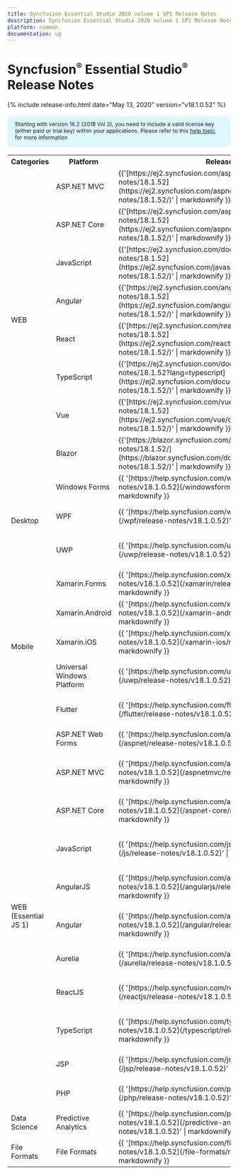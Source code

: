 ```yaml
---
title: Syncfusion Essential Studio 2020 volume 1 SP1 Release Notes  
description: Syncfusion Essential Studio 2020 volume 1 SP1 Release Notes  
platform: common
documentation: ug
---
```


# Syncfusion<sup style="font-size:70%">&reg;</sup>   Essential Studio<sup style="font-size:70%">&reg;</sup>  Release Notes  

{% include release-info.html date="May 13, 2020"   version="v18.1.0.52" %} 

<style>
#license {
    font-size: .88em!important;
margin-top: 1.5em;     margin-bottom: 1.5em;
    background-color: #def8ff;
    padding: 10px 17px 14px;
}
</style>

<div id="license">
Starting with version 16.2 (2018 Vol 2), you need to include a valid license key (either paid or trial key) within your applications. 
Please refer to this <a href="/common/essential-studio/licensing/license-key">help topic</a> for more information 
</div>



<table>
<tr>
<th>
Categories</th><th>
Platform</th><th>
Release Notes</th><th>
Read Me</th></tr>
<tr>
<td rowspan="8">
WEB 
</td>
<td>
ASP.NET MVC
</td>
<td>{{'[https://ej2.syncfusion.com/aspnetmvc/documentation/release-notes/18.1.52](https://ej2.syncfusion.com/aspnetmvc/documentation/release-notes/18.1.52/)' | markdownify }}
</td>
<td>{{'[http://files2.syncfusion.com/Installs/v18.1.0.52/ReadMe/web/ASPMVC.html](http://files2.syncfusion.com/Installs/v18.1.0.52/ReadMe/web/ASPMVC.html)' | markdownify }}
</td>
</tr>
<tr>
<td>
ASP.NET Core	
</td>
<td>{{'[https://ej2.syncfusion.com/aspnetcore/documentation/release-notes/18.1.52](https://ej2.syncfusion.com/aspnetcore/documentation/release-notes/18.1.52/)' | markdownify }}
</td>
<td>{{'[http://files2.syncfusion.com/Installs/v18.1.0.52/ReadMe/web/ASPNETCORE.html](http://files2.syncfusion.com/Installs/v18.1.0.52/ReadMe/web/ASPNETCORE.html)' | markdownify }}
</td>
</tr>
<tr>
<td>
JavaScript
</td>
<td>{{'[https://ej2.syncfusion.com/documentation/release-notes/18.1.52](https://ej2.syncfusion.com/javascript/documentation/release-notes/18.1.52/)' | markdownify }}
</td>
<td>{{'[http://files2.syncfusion.com/Installs/v18.1.0.52/ReadMe/web/JavaScript.html](http://files2.syncfusion.com/Installs/v18.1.0.52/ReadMe/web/JavaScript.html)' | markdownify }}
</td>
</tr>
<tr>
<td>
Angular
</td>
<td>{{'[https://ej2.syncfusion.com/angular/documentation/release-notes/18.1.52](https://ej2.syncfusion.com/angular/documentation/release-notes/18.1.52/)' | markdownify }}
</td>
<td>{{'[http://files2.syncfusion.com/Installs/v18.1.0.52/ReadMe/web/Angular.html](http://files2.syncfusion.com/Installs/v18.1.0.52/ReadMe/web/Angular.html)' | markdownify }}
</td>
</tr>
<tr>
<td>
React
</td>
<td>{{'[https://ej2.syncfusion.com/react/documentation/release-notes/18.1.52](https://ej2.syncfusion.com/react/documentation/release-notes/18.1.52/)' | markdownify }}
</td>
<td>{{'[http://files2.syncfusion.com/Installs/v18.1.0.52/ReadMe/web/React.html](http://files2.syncfusion.com/Installs/v18.1.0.52/ReadMe/web/React.html)' | markdownify }}
</td>
</tr>
<tr>
<td>
TypeScript
</td>
<td>{{'[https://ej2.syncfusion.com/documentation/release-notes/18.1.52?lang=typescript](https://ej2.syncfusion.com/documentation/release-notes/18.1.52/)' | markdownify }}
</td>
<td>{{'[http://files2.syncfusion.com/Installs/v18.1.0.52/ReadMe/web/TypeScript.html](http://files2.syncfusion.com/Installs/v18.1.0.52/ReadMe/web/TypeScript.html)' | markdownify }}
</td>
</tr>
<tr>
<td>
Vue
</td>
<td>{{'[https://ej2.syncfusion.com/vue/documentation/release-notes/18.1.52](https://ej2.syncfusion.com/vue/documentation/release-notes/18.1.52/)' | markdownify }}
</td>
<td>{{'[http://files2.syncfusion.com/Installs/v18.1.0.52/ReadMe/web/Vue.html](http://files2.syncfusion.com/Installs/v18.1.0.52/ReadMe/web/Vue.html)' | markdownify }}
</td>
</tr>
<tr>
<td>
Blazor
</td>
<td>{{'[https://blazor.syncfusion.com/documentation/release-notes/18.1.52/](https://blazor.syncfusion.com/documentation/release-notes/18.1.52/)' | markdownify }}
</td>
<td>{{'[http://files2.syncfusion.com/Installs/v18.1.0.52/ReadMe/web/Blazor.html](http://files2.syncfusion.com/Installs/v18.1.0.52/ReadMe/web/Blazor.html)' | markdownify }}
</td>
</tr>
<tr>
<td rowspan="3">
Desktop
</td>
<td>
Windows Forms
</td>
<td>{{ '[https://help.syncfusion.com/windowsforms/release-notes/v18.1.0.52](/windowsforms/release-notes/v18.1.0.52)' | markdownify }}
</td>
<td>{{ '[http://files2.syncfusion.com/Installs/v18.1.0.52/ReadMe/WindowsForms.html](http://files2.syncfusion.com/Installs/v18.1.0.52/ReadMe/WindowsForms.html)' | markdownify }}
</td>
</tr>
<tr>
<td>
WPF
</td>
<td>{{ '[https://help.syncfusion.com/wpf/release-notes/v18.1.0.52](/wpf/release-notes/v18.1.0.52)' | markdownify }}
</td>
<td>{{ '[http://files2.syncfusion.com/Installs/v18.1.0.52/ReadMe/WPF.html](http://files2.syncfusion.com/Installs/v18.1.0.52/ReadMe/WPF.html)' | markdownify }}
</td>
</tr>
<tr>
<td>
UWP
</td>
<td>{{ '[https://help.syncfusion.com/uwp/release-notes/v18.1.0.52](/uwp/release-notes/v18.1.0.52)' | markdownify }}
</td>
<td>{{ '[http://files2.syncfusion.com/Installs/v18.1.0.52/ReadMe/UniversalWindows.html](http://files2.syncfusion.com/Installs/v18.1.0.52/ReadMe/UniversalWindows.html)' | markdownify }}
</td>
</tr>
<tr>
<td rowspan="5">
Mobile
</td>
<td>
Xamarin.Forms
</td>
<td>{{ '[https://help.syncfusion.com/xamarin/release-notes/v18.1.0.52](/xamarin/release-notes/v18.1.0.52)' | markdownify }}
</td>
<td>{{ '[http://files2.syncfusion.com/Installs/v18.1.0.52/ReadMe/Xamarin_Forms.html](http://files2.syncfusion.com/Installs/v18.1.0.52/ReadMe/Xamarin_Forms.html)' | markdownify }}
</td>
</tr>
<tr>
<td>
Xamarin.Android
</td>
<td>{{ '[https://help.syncfusion.com/xamarin-android/release-notes/v18.1.0.52](/xamarin-android/release-notes/v18.1.0.52)' | markdownify }}
</td>
<td>{{ '[http://files2.syncfusion.com/Installs/v18.1.0.52/ReadMe/Xamarin_Forms.html](http://files2.syncfusion.com/Installs/v18.1.0.52/ReadMe/Xamarin_Forms.html)' | markdownify }}
</td>
</tr>
<tr>
<td>
Xamarin.iOS
</td>
<td>{{ '[https://help.syncfusion.com/xamarin-ios/release-notes/v18.1.0.52](/xamarin-ios/release-notes/v18.1.0.52)' | markdownify }}
</td>
<td>{{ '[http://files2.syncfusion.com/Installs/v18.1.0.52/ReadMe/Xamarin_Forms.html](http://files2.syncfusion.com/Installs/v18.1.0.52/ReadMe/Xamarin_Forms.html)' | markdownify }}
</td>
</tr>
<tr>
<td>
Universal Windows Platform
</td>
<td>{{ '[https://help.syncfusion.com/uwp/release-notes/v18.1.0.52](/uwp/release-notes/v18.1.0.52)' | markdownify }}
</td>
<td>{{ '[http://files2.syncfusion.com/Installs/v18.1.0.52/ReadMe/UniversalWindows.html](http://files2.syncfusion.com/Installs/v18.1.0.52/ReadMe/UniversalWindows.html)' | markdownify }}
</td>
</tr>
<tr>
<td>
Flutter
</td>
<td>{{ '[https://help.syncfusion.com/flutter/release-notes/v18.1.0.52](/flutter/release-notes/v18.1.0.52)' | markdownify }}
</td>
<td>{{ '[http://files2.syncfusion.com/Installs/v18.1.0.52/ReadMe/Flutter.html](http://files2.syncfusion.com/Installs/v18.1.0.52/ReadMe/Flutter.html)' | markdownify }}
</td>
</tr>
<tr>
<td rowspan="11">
WEB (Essential JS 1)
</td>
<td>
ASP.NET Web Forms
</td>
<td>{{ '[https://help.syncfusion.com/aspnet/release-notes/v18.1.0.52](/aspnet/release-notes/v18.1.0.52)' | markdownify }}
</td>
<td>{{ '[http://files2.syncfusion.com/Installs/v18.1.0.52/ReadMe/essential-js1/ASP.html](http://files2.syncfusion.com/Installs/v18.1.0.52/ReadMe/essential-js1/ASP.html)' | markdownify }}
</td>
</tr>
<tr>
<td>
ASP.NET MVC
</td>
<td>{{ '[https://help.syncfusion.com/aspnetmvc/release-notes/v18.1.0.52](/aspnetmvc/release-notes/v18.1.0.52)' | markdownify }}
</td>
<td>{{ '[http://files2.syncfusion.com/Installs/v18.1.0.52/ReadMe/essential-js1/ASPMVC.html](http://files2.syncfusion.com/Installs/v18.1.0.52/ReadMe/essential-js1/ASPMVC.html)' | markdownify }}
</td>
</tr>
<tr>
<td>
ASP.NET Core
</td>
<td>{{ '[https://help.syncfusion.com/aspnet-core/release-notes/v18.1.0.52](/aspnet-core/release-notes/v18.1.0.52)' | markdownify }}
</td>
<td>
{{ '[http://files2.syncfusion.com/Installs/v18.1.0.52/ReadMe/essential-js1/ASPNETCORE.html](http://files2.syncfusion.com/Installs/v18.1.0.52/ReadMe/essential-js1/ASPNETCORE.html)' | markdownify }}
</td>
</tr>
<tr>
<td>
JavaScript
</td>
<td>{{ '[https://help.syncfusion.com/js/release-notes/v18.1.0.52](/js/release-notes/v18.1.0.52)' | markdownify }}
</td>
<td>{{ '[http://files2.syncfusion.com/Installs/v18.1.0.52/ReadMe/essential-js1/JavaScript.html](http://files2.syncfusion.com/Installs/v18.1.0.52/ReadMe/essential-js1/JavaScript.html)' | markdownify }}
</td>
</tr>
<tr>
<td>
AngularJS
</td>
<td>{{ '[https://help.syncfusion.com/angularjs/release-notes/v18.1.0.52](/angularjs/release-notes/v18.1.0.52)' | markdownify }}
</td>
<td>{{ '[http://files2.syncfusion.com/Installs/v18.1.0.52/ReadMe/essential-js1/AngularJS.html](http://files2.syncfusion.com/Installs/v18.1.0.52/ReadMe/essential-js1/AngularJS.html)' | markdownify }}
</td>
</tr>
<tr>
<td>
Angular
</td>
<td>{{ '[https://help.syncfusion.com/angular/release-notes/v18.1.0.52](/angular/release-notes/v18.1.0.52)' | markdownify }}
</td>
<td>{{ '[http://files2.syncfusion.com/Installs/v18.1.0.52/ReadMe/essential-js1/Angular.html](http://files2.syncfusion.com/Installs/v18.1.0.52/ReadMe/essential-js1/Angular.html)' | markdownify }}
</td>
</tr>
<tr>
<td>
Aurelia
</td>
<td>{{ '[https://help.syncfusion.com/aurelia/release-notes/v18.1.0.52](/aurelia/release-notes/v18.1.0.52)' | markdownify }}
</td>
<td>{{ '[http://files2.syncfusion.com/Installs/v18.1.0.52/ReadMe/essential-js1/Aurelia.html](http://files2.syncfusion.com/Installs/v18.1.0.52/ReadMe/essential-js1/Aurelia.html)' | markdownify }}
</td>
</tr>
<tr>
<td>
ReactJS
</td>
<td>{{ '[https://help.syncfusion.com/reactjs/release-notes/v18.1.0.52](/reactjs/release-notes/v18.1.0.52)' | markdownify }}
</td>
<td>{{ '[http://files2.syncfusion.com/Installs/v18.1.0.52/ReadMe/essential-js1/ReactJS.html](http://files2.syncfusion.com/Installs/v18.1.0.52/ReadMe/essential-js1/ReactJS.html)' | markdownify }}
</td>
</tr>
<tr>
<td>
TypeScript
</td>
<td>{{ '[https://help.syncfusion.com/typescript/release-notes/v18.1.0.52](/typescript/release-notes/v18.1.0.52)' | markdownify }}
</td>
<td>{{ '[http://files2.syncfusion.com/Installs/v18.1.0.52/ReadMe/essential-js1/TypeScript.html](http://files2.syncfusion.com/Installs/v18.1.0.52/ReadMe/essential-js1/TypeScript.html)' | markdownify }}
</td>
</tr>
<tr>
<td>
JSP
</td>
<td>{{ '[https://help.syncfusion.com/jsp/release-notes/v18.1.0.52](/jsp/release-notes/v18.1.0.52)' | markdownify }}
</td>
<td>{{ '[http://files2.syncfusion.com/Installs/v18.1.0.52/ReadMe/essential-js1/JSP.html](http://files2.syncfusion.com/Installs/v18.1.0.52/ReadMe/essential-js1/JSP.html)' | markdownify }}
</td>
</tr>
<tr>
<td>
PHP
</td>
<td>{{ '[https://help.syncfusion.com/php/release-notes/v18.1.0.52](/php/release-notes/v18.1.0.52)' | markdownify }}
</td>
<td>{{ '[http://files2.syncfusion.com/Installs/v18.1.0.52/ReadMe/essential-js1/PHP.html](http://files2.syncfusion.com/Installs/v18.1.0.52/ReadMe/essential-js1/PHP.html)' | markdownify }}
</td>
</tr>
<tr>
<td>
Data Science
</td>
<td>
Predictive Analytics
</td>
<td>{{ '[https://help.syncfusion.com/predictive-analytics/release-notes/v18.1.0.52](/predictive-analytics/release-notes/v18.1.0.52)' | markdownify }}
</td>
<td>
</td>
</tr>
<tr>
<td>
File Formats
</td>
<td>
File Formats
</td>
<td>{{ '[https://help.syncfusion.com/file-formats/release-notes/v18.1.0.52](/file-formats/release-notes/v18.1.0.52)' | markdownify }}
</td>
<td>
</td>
</tr>
</table>